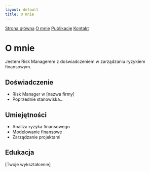 ```yaml
---
layout: default
title: O mnie
---
```

<div id="myMenu">
  <a href="/" class="menu-option">Strona główna</a>
  <a href="about" class="menu-option">O mnie</a>
  <a href="#" class="menu-option">Publikacje</a>
  <a href="#" class="menu-option">Kontakt</a>
</div>

# O mnie
Jestem Risk Managerem z doświadczeniem w zarządzaniu ryzykiem finansowym.
## Doświadczenie
- Risk Manager w [nazwa firmy]
- Poprzednie stanowiska...
## Umiejętności
- Analiza ryzyka finansowego
- Modelowanie finansowe
- Zarządzanie projektami
## Edukacja
[Twoje wykształcenie]
